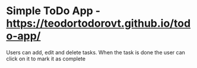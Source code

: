 # Simple ToDo App - https://teodortodorovt.github.io/todo-app/

Users can add, edit and delete tasks. When the task is done the user can click on it to mark it as complete



